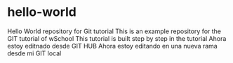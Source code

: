 # hello-world
Hello World repository for Git tutorial
This is an example repository for the GIT tutorial
of wSchool
This tutorial is built step by step in the tutorial
Ahora estoy editnado desde GIT HUB
Ahora estoy editando en una nueva rama desde mi GIT local
